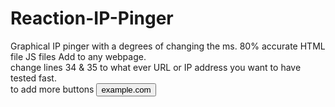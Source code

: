 # Reaction-IP-Pinger
Graphical IP pinger with a degrees of changing the ms. 80% accurate 
 HTML file
 JS files
 Add to any webpage.
 </br>
 change lines 34 & 35 to what ever URL  or IP address you want to have tested fast.
 </br>
to add more buttons 
<button class="btn btn-default setaddress" address="https://example.com/favicon.ico">example.com</button>
